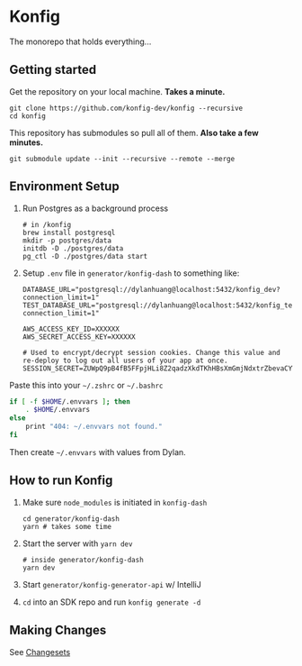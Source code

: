# Konfig

The monorepo that holds everything...
## Getting started

Get the repository on your local machine. **Takes a minute.**

```shell
git clone https://github.com/konfig-dev/konfig --recursive
cd konfig
```

This repository has submodules so pull all of them. **Also take a few minutes.**

```shell
git submodule update --init --recursive --remote --merge
```

## Environment Setup

1. Run Postgres as a background process

   ```shell
   # in /konfig
   brew install postgresql
   mkdir -p postgres/data
   initdb -D ./postgres/data
   pg_ctl -D ./postgres/data start
   ```

1. Setup `.env` file in `generator/konfig-dash` to something like:

   ```
   DATABASE_URL="postgresql://dylanhuang@localhost:5432/konfig_dev?connection_limit=1"
   TEST_DATABASE_URL="postgresql://dylanhuang@localhost:5432/konfig_test?connection_limit=1"

   AWS_ACCESS_KEY_ID=XXXXXX
   AWS_SECRET_ACCESS_KEY=XXXXXX

   # Used to encrypt/decrypt session cookies. Change this value and re-deploy to log out all users of your app at once.
   SESSION_SECRET=ZUWpQ9pB4fB5FFpjHLi8Z2qadzXkdTKhHBsXmGmjNdxtrZbevaCYWSpw7G7cHBhh
   ```

Paste this into your `~/.zshrc` or `~/.bashrc`

```bash
if [ -f $HOME/.envvars ]; then
    . $HOME/.envvars
else
    print "404: ~/.envvars not found."
fi
```

Then create `~/.envvars` with values from Dylan.

## How to run Konfig

1. Make sure `node_modules` is initiated in `konfig-dash`
   ```shell
   cd generator/konfig-dash
   yarn # takes some time
   ```
1. Start the server with `yarn dev`

   ```shell
   # inside generator/konfig-dash
   yarn dev
   ```

1. Start `generator/konfig-generator-api` w/ IntelliJ
1. `cd` into an SDK repo and run `konfig generate -d`

## Making Changes

See [Changesets](https://github.com/changesets/changesets)
